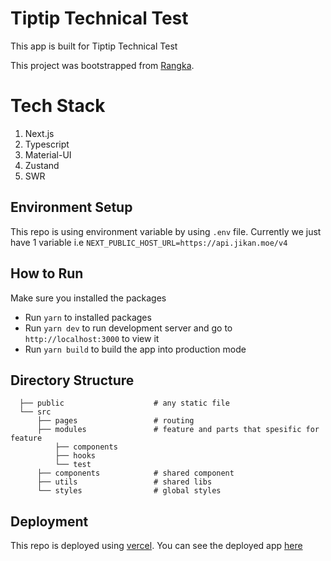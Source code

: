 # Tiptip Technical Test
This app is built for Tiptip Technical Test

This project was bootstrapped from [Rangka](https://github.com/santosidauruk/rangka).

# Tech Stack
1. Next.js
2. Typescript
3. Material-UI
4. Zustand
5. SWR


## Environment Setup

This repo is using environment variable by using `.env` file.
Currently we just have 1 variable i.e `NEXT_PUBLIC_HOST_URL=https://api.jikan.moe/v4`

## How to Run
Make sure you installed the packages
- Run `yarn` to installed packages
- Run `yarn dev` to run development server and go to `http://localhost:3000` to view it
- Run `yarn build` to build the app into production mode


## Directory Structure
```
  ├── public                    # any static file
  └── src
      ├── pages                 # routing
      ├── modules               # feature and parts that spesific for feature
          ├── components
          ├── hooks
          └── test               
      ├── components            # shared component
      ├── utils                 # shared libs
      └── styles                # global styles
```

## Deployment

This repo is deployed using [vercel](https://vercel.com/). You can see the deployed app [here](https://tiptip-technical-test-santosidauruk.vercel.app/)

